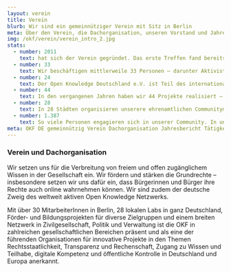```yaml
---
layout: verein
title: Verein
blurb: Wir sind ein gemeinnütziger Verein mit Sitz in Berlin
meta: Über den Verein, die Dachorganisation, unseren Vorstand und Jahresberichte
img: /okf/verein/verein_intro_2.jpg
stats:
  - number: 2011
    text: hat sich der Verein gegründet. Das erste Treffen fand bereits 2010 auf der re:publica mit Rufus Pollock, Initiator des internationen Open Knowledge Netzwerks statt.
  - number: 33
    text: Wir beschäftigen mittlerweile 33 Personen – darunter Aktivistinnen, Forscherinnen, Entwicklerinnen, Policy-Spezialistinnen und Designerinnen.
  - number: 24
    text: Der Open Knowledge Deutschland e.V. ist Teil des internationalen Open Knowledge Netzwerkes. Das Netzwerk umfasst Organisationen aus insgesamt 24 Ländern.
  - number: 44
    text: In den vergangenen Jahren haben wir 44 Projekte realisiert – darunter Kampagnen, Hackathons, Community-Förderungen, Bildungsangebote und eigene Softwarelösungen.
  - number: 28
    text: In 28 Städten organisieren unserere ehrenamtlichen Communitymitglieder regelmäßige Veranstaltungen.
  - number: 1.387
    text: So viele Personen engagieren sich in unserer Community. In unserem Slack befindet sich ein vielfältiges Wissen rund um Open Data, Open Government, Offene Bildung und Civic Tech.
meta: OKF DE gemeinnützig Verein Dachorganisation Jahresbericht Tätigkeitsbericht Social Reporting Standard
---
```


### Verein und Dachorganisation

Wir setzen uns für die Verbreitung von freiem und offen zugänglichem Wissen in der Gesellschaft ein. Wir fördern und stärken die Grundrechte – insbesondere setzen wir uns dafür ein, dass Bürgerinnen und Bürger ihre Rechte auch online wahrnehmen können. Wir sind zudem der deutsche Zweig des weltweit aktiven Open Knowledge Netzwerks.

Mit über 30 MitarbeiterInnen in Berlin, 28 lokalen Labs in ganz Deutschland, Förder- und Bildungsprojekten für diverse Zielgruppen und einem breiten Netzwerk in Zivilgesellschaft, Politik und Verwaltung ist die OKF in zahlreichen gesellschaftlichen Bereichen präsent und als eine der führenden Organisationen für innovative Projekte in den Themen Rechtsstaatlichkeit, Transparenz und Rechenschaft, Zugang zu Wissen und Teilhabe, digitale Kompetenz und öffentliche Kontrolle in Deutschland und Europa anerkannt.
